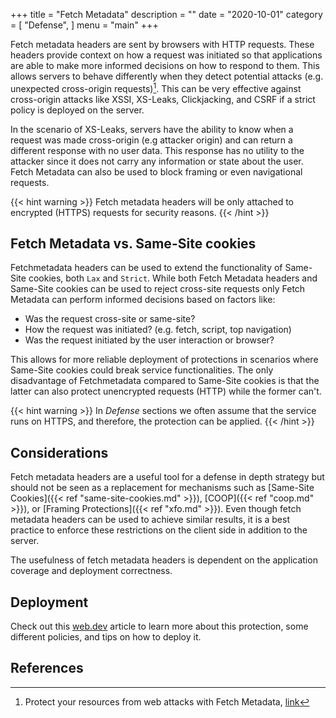 +++
title = "Fetch Metadata"
description = ""
date = "2020-10-01"
category = [
    "Defense",
]
menu = "main"
+++

Fetch metadata headers are sent by browsers with HTTP requests. These headers provide context on how a request was initiated so that applications are able to make more informed decisions on how to respond to them. This allows servers to behave differently when they detect potential attacks (e.g. unexpected cross-origin requests)[^1]. This can be very effective against cross-origin attacks like XSSI, XS-Leaks, Clickjacking, and CSRF if a strict policy is deployed on the server.

In the scenario of XS-Leaks, servers have the ability to know when a request was made cross-origin (e.g attacker origin) and can return a different response with no user data. This response has no utility to the attacker since it does not carry any information or state about the user. Fetch Metadata can also be used to block framing or even navigational requests.

{{< hint warning >}}
Fetch metadata headers will be only attached to encrypted (HTTPS) requests for security reasons.
{{< /hint >}}

## Fetch Metadata vs. Same-Site cookies

Fetchmetadata headers can be used to extend the functionality of Same-Site cookies, both `Lax` and `Strict`. While both Fetch Metadata headers and Same-Site cookies can be used to reject cross-site requests only Fetch Metadata can perform informed decisions based on factors like:
* Was the request cross-site or same-site?
* How the request was initiated? (e.g. fetch, script, top navigation)
* Was the request initiated by the user interaction or browser?

This allows for more reliable deployment of protections in scenarios where Same-Site cookies could break service functionalities. The only disadvantage of Fetchmetadata compared to Same-Site cookies is that the latter can also protect unencrypted requests (HTTP) while the former can't.

{{< hint warning >}}
In _Defense_ sections we often assume that the service runs on HTTPS, and therefore, the protection can be applied.
{{< /hint >}}

## Considerations

Fetch metadata headers are a useful tool for a defense in depth strategy but should not be seen as a replacement for mechanisms such as [Same-Site Cookies]({{< ref "same-site-cookies.md" >}}), [COOP]({{< ref "coop.md" >}}), or [Framing Protections]({{< ref "xfo.md" >}}). Even though fetch metadata headers can be used to achieve similar results, it is a best practice to enforce these restrictions on the client side in addition to the server.

The usefulness of fetch metadata headers is dependent on the application coverage and deployment correctness.

## Deployment

Check out this [web.dev](https://web.dev/fetch-metadata/) article to learn more about this protection, some different policies, and tips on how to deploy it.

## References

[^1]: Protect your resources from web attacks with Fetch Metadata, [link](https://web.dev/fetch-metadata/)
